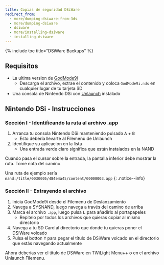 ```yaml
---
title: Copias de seguridad DSiWare
redirect_from:
  - more/dumping-dsiware-from-3ds
  - more/dumping-dsiware
  - dsiware
  - more/installing-dsiware
  - installing-dsiware
---
```


{% include toc title="DSiWare Backups" %}

## Requisitos
- La ultima version de [GodMode9i](https://github.com/RocketRobz/godmode9i/releases)
   - Descarga el archivo, extrae el contenido y coloca `GodMode9i.nds` en cualquier lugar de tu tarjeta SD
- Una consola de Nintendo DSi con [Unlaunch](/unlaunch) instalado

## Nintendo DSi - Instrucciones

### Sección I - Identificando la ruta al archivo .app
1. Arranca tu consola Nintendo DSi manteniendo pulsado <kbd class="face">A</kbd> + <kbd class="face">B</kbd>
   - Esto debería llevarte al Filemenu de Unlaunch
1. Identifique su aplicación en la lista
   - Una entrada verde claro significa que están instalados en la NAND

Cuando pasa el cursor sobre la entrada, la pantalla inferior debe mostrar la ruta. Tome nota del camino.

Una ruta de ejemplo sería `nand:/title/0030005/484e4a45/content/00000003.app`
{: .notice--info}

### Sección II - Extrayendo el archivo
1. Inicia GodMode9i desde el Filemenu de Deslanzamiento
1. Navega a SYSNAND, luego navega a través del camino de arriba
1. Marca el archivo `.app`, luego pulsa <kbd class="l">L</kbd> para añadirlo al portapapeles
   - Repitelo por todos los archivos que quieras copiar al mismo directorio
1. Navega a tu SD Card al directorio que donde tu quieras poner el DSiWare volcado
1. Pulsa el botton <kbd class="face">Y</kbd> para pegar el título de DSiWare volcado en el directorio que estás navegando actualmente

Ahora deberias ver el título de DSiWare en TWiLight Menu++ o en el archivo Unlaunch Filemenu.
